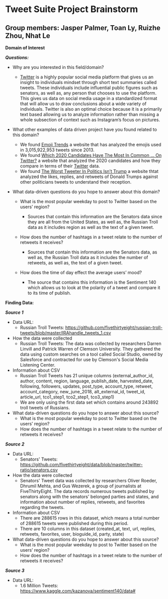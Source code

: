 # Tweet Suite Project Brainstorm
## Group members: Jasper Palmer, Toan Ly, Ruizhe Zhou, Nhat Le

**Domain of Interest**

***Questions:***
- Why are you interested in this field/domain?
  - [Twitter](https://twitter.com/) is a highly popular social media platform that gives us an insight to individuals mindset through short text summaries called tweets. These individuals include influential public figures such as senators, as well as, any person that chooses to use the platform. This gives us data on social media usage in a standardized format that will allow us to draw conclusions about a wide variety of individuals. Twitter is also an optimal choice because it is a primarily text based allowing us to analyze information rather than missing a whole subsection of context such as Instagram’s focus on pictures.
  
- What other examples of data driven project have you found related to this domain?
  - We found [Emoji Trends](https://emoji.enricmor.eu/) a website that has analyzed the emojis used in 3,015,922,953 tweets since 2013.
  - We found [Which 2020 Candidates Have The Most In Common … On Twitter?](https://fivethirtyeight.com/features/which-2020-candidates-have-the-most-in-common-on-twitter/) a website that analyzed the 2020 candidates and how they compare in terms of their [Twitter](https://twitter.com/) data.
  - We found [The Worst Tweeter In Politics Isn’t Trump](https://fivethirtyeight.com/features/the-worst-tweeter-in-politics-isnt-trump/) a website thtat analyzed the likes, replies, and retweets of Donald Trumps against other politicians tweets to understand their reception.
  
- What data-driven questions do you hope to answer about this domain?

  - What is the most popular weekday to post to Twitter based on the users’ region?
    - Sources that contain this information are the Senators data since they are all from the United States, as well as, the Russian Troll data as it includes region as well as the text of a given tweet.
    
  - How does the number of hashtags in a tweet relate to the number of retweets it receives?
    - Sources that contain this information are the Senators data, as well as, the Russian Troll data as it includes the number of retweets, as well as, the text of a given tweet.
    
  - How does the time of day effect the average users’ mood?
    - The source that contains this information is the Sentiment 140 which allows us to look at the polarity of a tweet and compare it to its time of publish.

**Finding Data:**

  ***Source 1***
  - Data URL:
    - Russian Troll Tweets: https://github.com/fivethirtyeight/russian-troll-tweets/blob/master/IRAhandle_tweets_1.csv
  - How the data were collected
    - Russian Troll Tweets: The data was collected by researchers Darren Linvill and Patrick Warren of Clemson University. They gathered the data using custom searches on a tool called Social Studio, owned by Salesforce and contracted for use by Clemson's Social Media Listening Center. 
  - Information about CSV
    - Russian Troll Tweets has 21 unique columns (external_author_id, author, content, region, language, publish_date, harvested_date, following, followers, updates, post_type, account_type, retweet, account_category, new_june_2018, alt_external_id, tweet_id, article_url, tco1_step1, tco2_step1, tco3_step1)
    -  We are only using the first data set which contains around 243892 troll tweets of Russians.
  - What data-driven questions do you hope to answer about this source?
    - What is the most popular weekday to post to Twitter based on the users’ region?
    - How does the number of hashtags in a tweet relate to the number of retweets it receives?
  
  ***Source 2***
  - Data URL:
     - Senators' Tweets: https://github.com/fivethirtyeight/data/blob/master/twitter-ratio/senators.csv
  - How the data were collected   
     - Senators' Tweet data was collected by researchers Oliver Roeder, Dhrumil Mehta, and Gus Wezerek, a group of journalists at FiveThirtyEight. The data records numerous tweets published by senators along with the senators' belonged parties and states, and information about number of replies, retweets, and favorites regarding the tweets. 
   - Information about CSV
     - There are 288615 rows in this dataset, which means a total number of 288615 tweets were published during this period. 
     - There are 10 columns in this dataset (created_at, text, url, replies, retweets, favorites, user, bioguide_id, party, state)
   - What data-driven questions do you hope to answer about this source?
     - What is the most popular weekday to post to Twitter based on the users’ region?
     - How does the number of hashtags in a tweet relate to the number of retweets it receives?
    
  ***Source 3***
  - Data URL:
    - 1.6 Million Tweets: https://www.kaggle.com/kazanova/sentiment140/data#
